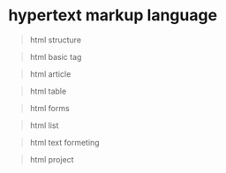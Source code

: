 # hypertext markup language 

>html structure

>html basic tag

>html article

>html table

>html forms

>html list

>html text formeting

>html project 
